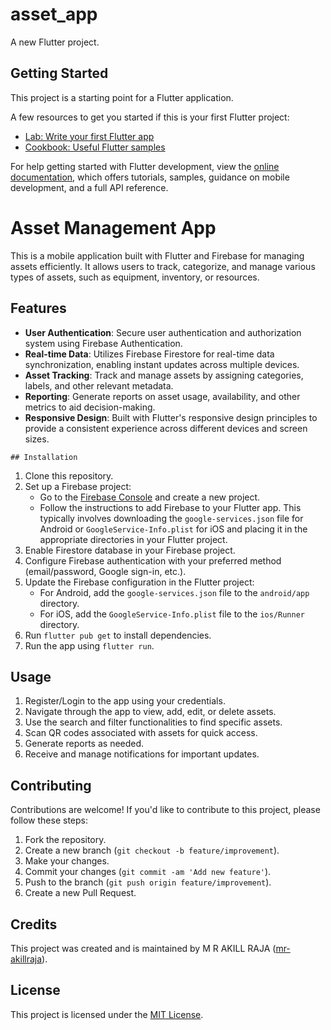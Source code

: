 # asset_app

A new Flutter project.

## Getting Started

This project is a starting point for a Flutter application.

A few resources to get you started if this is your first Flutter project:

- [Lab: Write your first Flutter app](https://docs.flutter.dev/get-started/codelab)
- [Cookbook: Useful Flutter samples](https://docs.flutter.dev/cookbook)

For help getting started with Flutter development, view the
[online documentation](https://docs.flutter.dev/), which offers tutorials,
samples, guidance on mobile development, and a full API reference.


# Asset Management App

This is a mobile application built with Flutter and Firebase for managing assets efficiently. It allows users to track, categorize, and manage various types of assets, such as equipment, inventory, or resources.

## Features

- **User Authentication**: Secure user authentication and authorization system using Firebase Authentication.
- **Real-time Data**: Utilizes Firebase Firestore for real-time data synchronization, enabling instant updates across multiple devices.
- **Asset Tracking**: Track and manage assets by assigning categories, labels, and other relevant metadata.
- **Reporting**: Generate reports on asset usage, availability, and other metrics to aid decision-making.
- **Responsive Design**: Built with Flutter's responsive design principles to provide a consistent experience across different devices and screen sizes.

`## Installation
`
1. Clone this repository.
2. Set up a Firebase project:
   - Go to the [Firebase Console](https://console.firebase.google.com/) and create a new project.
   - Follow the instructions to add Firebase to your Flutter app. This typically involves downloading the `google-services.json` file for Android or `GoogleService-Info.plist` for iOS and placing it in the appropriate directories in your Flutter project.
3. Enable Firestore database in your Firebase project.
4. Configure Firebase authentication with your preferred method (email/password, Google sign-in, etc.).
5. Update the Firebase configuration in the Flutter project:
   - For Android, add the `google-services.json` file to the `android/app` directory.
   - For iOS, add the `GoogleService-Info.plist` file to the `ios/Runner` directory.
6. Run `flutter pub get` to install dependencies.
7. Run the app using `flutter run`.

## Usage

1. Register/Login to the app using your credentials.
2. Navigate through the app to view, add, edit, or delete assets.
3. Use the search and filter functionalities to find specific assets.
4. Scan QR codes associated with assets for quick access.
5. Generate reports as needed.
6. Receive and manage notifications for important updates.

## Contributing

Contributions are welcome! If you'd like to contribute to this project, please follow these steps:

1. Fork the repository.
2. Create a new branch (`git checkout -b feature/improvement`).
3. Make your changes.
4. Commit your changes (`git commit -am 'Add new feature'`).
5. Push to the branch (`git push origin feature/improvement`).
6. Create a new Pull Request.

## Credits

This project was created and is maintained by M R AKILL RAJA ([mr-akillraja](https://github.com/mr-akillraja)).

## License

This project is licensed under the [MIT License](LICENSE).
